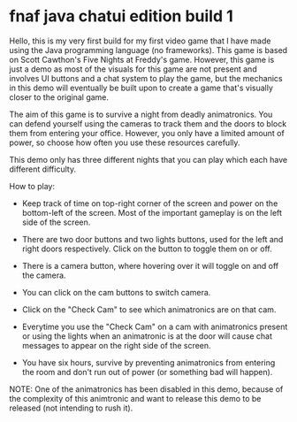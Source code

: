 # fnaf java chatui edition build 1

Hello, this is my very first build for my first video game that I have made using the Java programming language (no frameworks). This game is based on Scott Cawthon's Five Nights at Freddy's game. However, this game is just a demo as most of the visuals for this game are not present and involves UI buttons and a chat system to play the game, but the mechanics in this demo will eventually be built upon to create a game that's visually closer to the original game.

The aim of this game is to survive a night from deadly animatronics. You can defend yourself using the cameras to track them and the doors to block them from entering your office. However, you only have a limited amount of power, so choose how often you use these resources carefully.

This demo only has three different nights that you can play which each have different difficulty.

How to play:

* Keep track of time on top-right corner of the screen and power on the bottom-left of the screen. Most of the important gameplay is on the left side of the screen.

* There are two door buttons and two lights buttons, used for the left and right doors respectively. Click on the button to toggle them on or off.

* There is a camera button, where hovering over it will toggle on and off the camera.

* You can click on the cam buttons to switch camera.

* Click on the "Check Cam" to see which animatronics are on that cam.

* Everytime you use the "Check Cam" on a cam with animatronics present or using the lights when an animatronic is at the door will cause chat messages to appear on the right side of the screen.

* You have six hours, survive by preventing animatronics from entering the room and don't run out of power (or something bad will happen).

NOTE: One of the animatronics has been disabled in this demo, because of the complexity of this animtronic and want to release this demo to be released (not intending to rush it).


